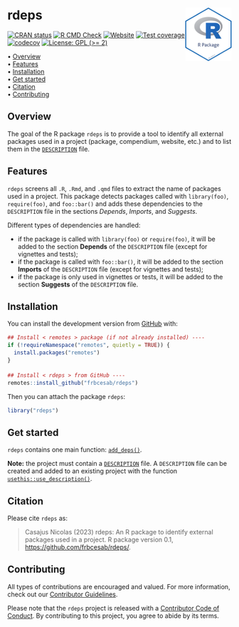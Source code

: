 
<!-- README.md is generated from README.Rmd. Please edit that file -->

# rdeps <img src="man/figures/package-sticker.png" align="right" style="float:right; height:120px;"/>

<!-- badges: start -->

[![CRAN
status](https://www.r-pkg.org/badges/version/rdeps)](https://CRAN.R-project.org/package=rdeps)
[![R CMD
Check](https://github.com/frbcesab/rdeps/actions/workflows/R-CMD-check.yaml/badge.svg)](https://github.com/frbcesab/rdeps/actions/workflows/R-CMD-check.yaml)
[![Website](https://github.com/frbcesab/rdeps/actions/workflows/pkgdown.yaml/badge.svg)](https://github.com/frbcesab/rdeps/actions/workflows/pkgdown.yaml)
[![Test
coverage](https://github.com/frbcesab/rdeps/actions/workflows/test-coverage.yaml/badge.svg)](https://github.com/frbcesab/rdeps/actions/workflows/test-coverage.yaml)
[![codecov](https://codecov.io/gh/frbcesab/rdeps/branch/main/graph/badge.svg)](https://codecov.io/gh/frbcesab/rdeps)
[![License: GPL (\>=
2)](https://img.shields.io/badge/License-GPL%20%28%3E%3D%202%29-blue.svg)](https://choosealicense.com/licenses/gpl-2.0/)
<!-- badges: end -->

<p align="left">
• <a href="#overview">Overview</a><br> •
<a href="#features">Features</a><br> •
<a href="#installation">Installation</a><br> •
<a href="#get-started">Get started</a><br> •
<a href="#citation">Citation</a><br> •
<a href="#contributing">Contributing</a>
</p>

## Overview

The goal of the R package `rdeps` is to provide a tool to identify all
external packages used in a project (package, compendium, website, etc.)
and to list them in the
[`DESCRIPTION`](https://r-pkgs.org/description.html) file.

## Features

`rdeps` screens all `.R`, `.Rmd`, and `.qmd` files to extract the name
of packages used in a project. This package detects packages called with
`library(foo)`, `require(foo)`, and `foo::bar()` and adds these
dependencies to the `DESCRIPTION` file in the sections *Depends*,
*Imports*, and *Suggests*.

Different types of dependencies are handled:

- if the package is called with `library(foo)` or `require(foo)`, it
  will be added to the section **Depends** of the `DESCRIPTION` file
  (except for vignettes and tests);
- if the package is called with `foo::bar()`, it will be added to the
  section **Imports** of the `DESCRIPTION` file (except for vignettes
  and tests);
- if the package is only used in vignettes or tests, it will be added to
  the section **Suggests** of the `DESCRIPTION` file.

## Installation

You can install the development version from
[GitHub](https://github.com/) with:

``` r
## Install < remotes > package (if not already installed) ----
if (!requireNamespace("remotes", quietly = TRUE)) {
  install.packages("remotes")
}

## Install < rdeps > from GitHub ----
remotes::install_github("frbcesab/rdeps")
```

Then you can attach the package `rdeps`:

``` r
library("rdeps")
```

## Get started

`rdeps` contains one main function:
[`add_deps()`](https://frbcesab.github.io/rdeps/reference/add_deps.html).

**Note:** the project must contain a
[`DESCRIPTION`](https://r-pkgs.org/description.html) file. A
`DESCRIPTION` file can be created and added to an existing project with
the function
[`usethis::use_description()`](https://usethis.r-lib.org/reference/use_description.html).

## Citation

Please cite `rdeps` as:

> Casajus Nicolas (2023) rdeps: An R package to identify external
> packages used in a project. R package version 0.1,
> <https://github.com/frbcesab/rdeps/>.

## Contributing

All types of contributions are encouraged and valued. For more
information, check out our [Contributor
Guidelines](https://github.com/frbcesab/rdeps/blob/main/CONTRIBUTING.md).

Please note that the `rdeps` project is released with a [Contributor
Code of
Conduct](https://contributor-covenant.org/version/2/1/CODE_OF_CONDUCT.html).
By contributing to this project, you agree to abide by its terms.
